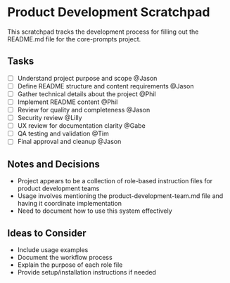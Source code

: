 # Product Development Scratchpad

This scratchpad tracks the development process for filling out the README.md file for the core-prompts project.

## Tasks
- [ ] Understand project purpose and scope @Jason
- [ ] Define README structure and content requirements @Jason
- [ ] Gather technical details about the project @Phil
- [ ] Implement README content @Phil
- [ ] Review for quality and completeness @Jason
- [ ] Security review @Lilly
- [ ] UX review for documentation clarity @Gabe
- [ ] QA testing and validation @Tim
- [ ] Final approval and cleanup @Jason

## Notes and Decisions
- Project appears to be a collection of role-based instruction files for product development teams
- Usage involves mentioning the product-development-team.md file and having it coordinate implementation
- Need to document how to use this system effectively

## Ideas to Consider
- Include usage examples
- Document the workflow process
- Explain the purpose of each role file
- Provide setup/installation instructions if needed
